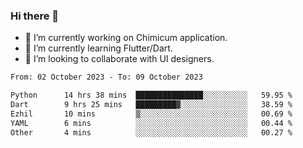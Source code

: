 ### Hi there 👋

<!--
**devcat37/devcat37** is a ✨ _special_ ✨ repository because its `README.md` (this file) appears on your GitHub profile.-->


- 🔭 I’m currently working on Chimicum application.
- 🌱 I’m currently learning Flutter/Dart.
- 👯 I’m looking to collaborate with UI designers.
<!-- - 🤔 I’m looking for help with ... -->

<!--START_SECTION:waka-->

```txt
From: 02 October 2023 - To: 09 October 2023

Python      14 hrs 38 mins  ███████████████░░░░░░░░░░   59.95 %
Dart        9 hrs 25 mins   █████████▓░░░░░░░░░░░░░░░   38.59 %
Ezhil       10 mins         ▒░░░░░░░░░░░░░░░░░░░░░░░░   00.69 %
YAML        6 mins          ░░░░░░░░░░░░░░░░░░░░░░░░░   00.44 %
Other       4 mins          ░░░░░░░░░░░░░░░░░░░░░░░░░   00.27 %
```

<!--END_SECTION:waka-->
